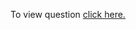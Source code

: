 To view question <a href="https://leetcode.com/problems/construct-smallest-number-from-di-string/" target="_blank">click here.</a>